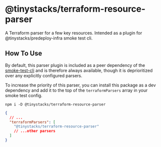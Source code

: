 # @tinystacks/terraform-resource-parser
A Terraform parser for a few key resources.  Intended as a plugin for @tinystacks/predeploy-infra smoke test cli.

## How To Use
By default, this parser plugin is included as a peer dependency of the [smoke-test-cli]() and is therefore always available, though it is deprioritized over any explicitly configured parsers.

To increase the priority of this parser, you can install this package as a dev dependency and add it to the top of the `terraformParsers` array in your smoke test config.

`npm i -D @tinystacks/terraform-resource-parser`

```json
{
  // ...
  "terraformParsers": [
    "@tinystacks/terraform-resource-parser"
    // ...other parsers
  ]
}
```